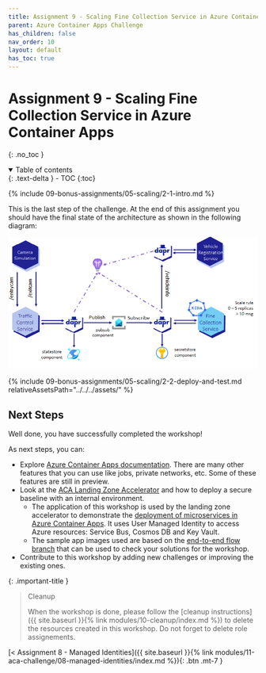 ```yaml
---
title: Assignment 9 - Scaling Fine Collection Service in Azure Container Apps
parent: Azure Container Apps Challenge
has_children: false
nav_order: 10
layout: default
has_toc: true
---
```


# Assignment 9 - Scaling Fine Collection Service in Azure Container Apps

{: .no_toc }

<details open markdown="block">
  <summary>
    Table of contents
  </summary>
  {: .text-delta }
- TOC
{:toc}
</details>

<!-- -------------------------------- INTRO -------------------------------- -->

{% include 09-bonus-assignments/05-scaling/2-1-intro.md %}

This is the last step of the challenge. At the end of this assignment you should have the final state of the architecture as shown in the following diagram:

![Final architecture of the challenge](../../../assets/images/workshop-end-state.png)

<!-- --------------------------- DEPLOY AND TEST --------------------------- -->

{% include 09-bonus-assignments/05-scaling/2-2-deploy-and-test.md relativeAssetsPath="../../../assets/" %}

<!-- ----------------------------- NEXT STEPS ------------------------------ -->

## Next Steps

Well done, you have successfully completed the workshop!

As next steps, you can:

- Explore [Azure Container Apps documentation](https://docs.microsoft.com/en-us/azure/container-apps/). There are many other features that you can use like jobs, private networks, etc. Some of these features are still in preview.
- Look at the [ACA Landing Zone Accelerator](https://github.com/Azure/ACA-Landing-Zone-Accelerator) and how to deploy a secure baseline with an internal environment.
  - The application of this workshop is used by the landing zone accelerator to demonstrate the [deployment of microservices in Azure Container Apps](https://github.com/Azure/aca-landing-zone-accelerator/tree/main/scenarios/aca-internal/bicep/sample-apps/java-fine-collection-service). It uses User Managed Identity to access Azure resources: Service Bus, Cosmos DB and Key Vault.
  - The sample app images used are based on the [end-to-end flow branch](https://github.com/Azure/java-aks-aca-dapr-workshop/tree/e2e-flow) that can be used to check your solutions for the workshop.
- Contribute to this workshop by adding new challenges or improving the existing ones.

<!-- ------------------------------- CLEANUP ------------------------------- -->

{: .important-title }
> Cleanup
>
> When the workshop is done, please follow the [cleanup instructions]({{ site.baseurl }}{% link modules/10-cleanup/index.md %}) to delete the resources created in this workshop. Do not forget to delete role assignements.
>

<!-- ----------------------------- NAVIGATION ------------------------------ -->

<span class="fs-3">
[< Assignment 8 - Managed Identities]({{ site.baseurl }}{% link modules/11-aca-challenge/08-managed-identities/index.md %}){: .btn .mt-7 }
</span>
